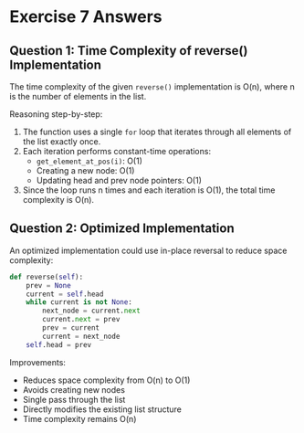 # Exercise 7 Answers

## Question 1: Time Complexity of reverse() Implementation

The time complexity of the given `reverse()` implementation is O(n), where n is the number of elements in the list.

Reasoning step-by-step:
1. The function uses a single `for` loop that iterates through all elements of the list exactly once.
2. Each iteration performs constant-time operations:
   - `get_element_at_pos(i)`: O(1)
   - Creating a new node: O(1)
   - Updating head and prev node pointers: O(1)
3. Since the loop runs n times and each iteration is O(1), the total time complexity is O(n).

## Question 2: Optimized Implementation

An optimized implementation could use in-place reversal to reduce space complexity:

```python
def reverse(self):
    prev = None
    current = self.head
    while current is not None:
        next_node = current.next
        current.next = prev
        prev = current
        current = next_node
    self.head = prev
```

Improvements:
- Reduces space complexity from O(n) to O(1)
- Avoids creating new nodes
- Single pass through the list
- Directly modifies the existing list structure
- Time complexity remains O(n)
